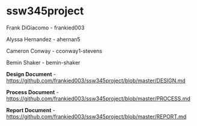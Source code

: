 # ssw345project

Frank DiGiacomo - frankied003

Alyssa Hernandez - ahernan5

Cameron Conway - cconway1-stevens

Bemin Shaker - bemin-shaker

**Design Document** - https://github.com/frankied003/ssw345project/blob/master/DESIGN.md

**Process Document** - https://github.com/frankied003/ssw345project/blob/master/PROCESS.md 

**Report Document** - https://github.com/frankied003/ssw345project/blob/master/REPORT.md
